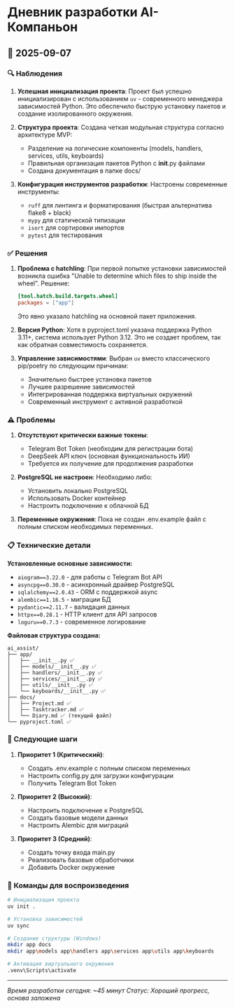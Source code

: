 # Дневник разработки AI-Компаньон

## 📅 2025-09-07

### 🔍 Наблюдения

1. **Успешная инициализация проекта**: Проект был успешно инициализирован с использованием `uv` - современного менеджера зависимостей Python. Это обеспечило быструю установку пакетов и создание изолированного окружения.

2. **Структура проекта**: Создана четкая модульная структура согласно архитектуре MVP:
   - Разделение на логические компоненты (models, handlers, services, utils, keyboards)
   - Правильная организация пакетов Python с __init__.py файлами
   - Создана документация в папке docs/

3. **Конфигурация инструментов разработки**: Настроены современные инструменты:
   - `ruff` для линтинга и форматирования (быстрая альтернатива flake8 + black)
   - `mypy` для статической типизации
   - `isort` для сортировки импортов
   - `pytest` для тестирования

### ✅ Решения

1. **Проблема с hatchling**: При первой попытке установки зависимостей возникла ошибка "Unable to determine which files to ship inside the wheel". Решение:
   ```toml
   [tool.hatch.build.targets.wheel]
   packages = ["app"]
   ```
   Это явно указало hatchling на основной пакет приложения.

2. **Версия Python**: Хотя в pyproject.toml указана поддержка Python 3.11+, система использует Python 3.12. Это не создает проблем, так как обратная совместимость сохраняется.

3. **Управление зависимостями**: Выбран `uv` вместо классического pip/poetry по следующим причинам:
   - Значительно быстрее установка пакетов
   - Лучшее разрешение зависимостей
   - Интегрированная поддержка виртуальных окружений
   - Современный инструмент с активной разработкой

### ⚠️ Проблемы

1. **Отсутствуют критически важные токены**:
   - Telegram Bot Token (необходим для регистрации бота)
   - DeepSeek API ключ (основная функциональность ИИ)
   - Требуется их получение для продолжения разработки

2. **PostgreSQL не настроен**: Необходимо либо:
   - Установить локально PostgreSQL
   - Использовать Docker контейнер
   - Настроить подключение к облачной БД

3. **Переменные окружения**: Пока не создан .env.example файл с полным списком необходимых переменных.

### 📋 Технические детали

**Установленные основные зависимости:**
- `aiogram==3.22.0` - для работы с Telegram Bot API
- `asyncpg==0.30.0` - асинхронный драйвер PostgreSQL
- `sqlalchemy==2.0.43` - ORM с поддержкой async
- `alembic==1.16.5` - миграции БД
- `pydantic==2.11.7` - валидация данных
- `httpx==0.28.1` - HTTP клиент для API запросов
- `loguru==0.7.3` - современное логирование

**Файловая структура создана:**
```
ai_assist/
├── app/
│   ├── __init__.py ✅
│   ├── models/__init__.py ✅
│   ├── handlers/__init__.py ✅
│   ├── services/__init__.py ✅
│   ├── utils/__init__.py ✅
│   └── keyboards/__init__.py ✅
├── docs/
│   ├── Project.md ✅
│   ├── Tasktracker.md ✅
│   └── Diary.md ✅ (текущий файл)
└── pyproject.toml ✅
```

### 🎯 Следующие шаги

1. **Приоритет 1 (Критический)**:
   - Создать .env.example с полным списком переменных
   - Настроить config.py для загрузки конфигурации
   - Получить Telegram Bot Token

2. **Приоритет 2 (Высокий)**:
   - Настроить подключение к PostgreSQL
   - Создать базовые модели данных
   - Настроить Alembic для миграций

3. **Приоритет 3 (Средний)**:
   - Создать точку входа main.py
   - Реализовать базовые обработчики
   - Добавить Docker окружение

### 🔧 Команды для воспроизведения

```bash
# Инициализация проекта
uv init .

# Установка зависимостей
uv sync

# Создание структуры (Windows)
mkdir app docs
mkdir app\models app\handlers app\services app\utils app\keyboards

# Активация виртуального окружения
.venv\Scripts\activate
```

---

*Время разработки сегодня: ~45 минут*
*Статус: Хороший прогресс, основа заложена*